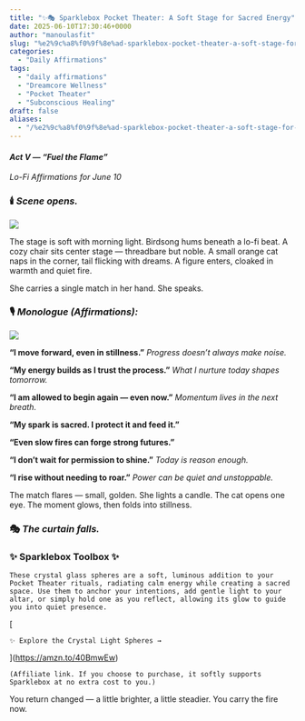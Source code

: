 ```yaml
---
title: "✨🎭 Sparklebox Pocket Theater: A Soft Stage for Sacred Energy"
date: 2025-06-10T17:30:46+0000
author: "manoulasfit"
slug: "%e2%9c%a8%f0%9f%8e%ad-sparklebox-pocket-theater-a-soft-stage-for-sacred-energy"
categories:
  - "Daily Affirmations"
tags:
  - "daily affirmations"
  - "Dreamcore Wellness"
  - "Pocket Theater"
  - "Subconscious Healing"
draft: false
aliases:
  - "/%e2%9c%a8%f0%9f%8e%ad-sparklebox-pocket-theater-a-soft-stage-for-sacred-energy/"
---
```

#### *Act V — “Fuel the Flame”*

*Lo-Fi Affirmations for June 10*

### 🕯️ *Scene opens.*

![](/opening_scene-1024x775.jpg)

The stage is soft with morning light.
Birdsong hums beneath a lo-fi beat.
A cozy chair sits center stage — threadbare but noble.
A small orange cat naps in the corner, tail flicking with dreams.
A figure enters, cloaked in warmth and quiet fire.

She carries a single match in her hand.
She speaks.

### 🎙️ *Monologue (Affirmations):*

![](/aaa3-1024x775.jpg)

**“I move forward, even in stillness.”**
*Progress doesn’t always make noise.*

**“My energy builds as I trust the process.”**
*What I nurture today shapes tomorrow.*

**“I am allowed to begin again — even now.”**
*Momentum lives in the next breath.*

**“My spark is sacred. I protect it and feed it.”**

**“Even slow fires can forge strong futures.”**

**“I don’t wait for permission to shine.”**
*Today is reason enough.*

**“I rise without needing to roar.”**
*Power can be quiet and unstoppable.*

The match flares — small, golden.
She lights a candle.
The cat opens one eye.
The moment glows, then folds into stillness.

### 🎭 *The curtain falls.*

### ✨ Sparklebox Toolbox ✨

    These crystal glass spheres are a soft, luminous addition to your Pocket Theater rituals, radiating calm energy while creating a sacred space. Use them to anchor your intentions, add gentle light to your altar, or simply hold one as you reflect, allowing its glow to guide you into quiet presence.

  [

    ✨ Explore the Crystal Light Spheres →

  ](https://amzn.to/40BmwEw)

    (Affiliate link. If you choose to purchase, it softly supports Sparklebox at no extra cost to you.)

You return changed — a little brighter, a little steadier.
You carry the fire now.